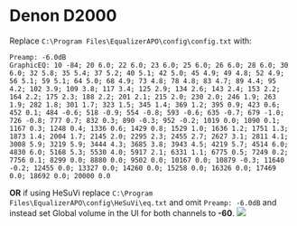 # Denon D2000
Replace `C:\Program Files\EqualizerAPO\config\config.txt` with:
```
Preamp: -6.0dB
GraphicEQ: 10 -84; 20 6.0; 22 6.0; 23 6.0; 25 6.0; 26 6.0; 28 6.0; 30 6.0; 32 5.8; 35 5.4; 37 5.2; 40 5.1; 42 5.0; 45 4.9; 49 4.8; 52 4.9; 56 5.1; 59 5.1; 64 5.0; 68 4.9; 73 4.8; 78 4.8; 83 4.7; 89 4.4; 95 4.2; 102 3.9; 109 3.8; 117 3.4; 125 2.9; 134 2.6; 143 2.4; 153 2.2; 164 2.2; 175 2.3; 188 2.2; 201 2.1; 215 2.0; 230 2.0; 246 1.9; 263 1.9; 282 1.8; 301 1.7; 323 1.5; 345 1.4; 369 1.2; 395 0.9; 423 0.6; 452 0.1; 484 -0.6; 518 -0.9; 554 -0.8; 593 -0.6; 635 -0.7; 679 -1.0; 726 -0.8; 777 0.7; 832 0.3; 890 -0.3; 952 -0.2; 1019 0.0; 1090 0.1; 1167 0.3; 1248 0.4; 1336 0.6; 1429 0.8; 1529 1.0; 1636 1.2; 1751 1.3; 1873 1.4; 2004 1.7; 2145 2.0; 2295 2.3; 2455 2.7; 2627 3.1; 2811 4.1; 3008 5.9; 3219 5.9; 3444 4.3; 3685 3.8; 3943 4.5; 4219 5.7; 4514 6.0; 4830 6.0; 5168 5.3; 5530 4.0; 5917 2.1; 6331 1.1; 6775 0.5; 7249 0.2; 7756 0.1; 8299 0.0; 8880 0.0; 9502 0.0; 10167 0.0; 10879 -0.3; 11640 -0.2; 12455 0.0; 13327 0.0; 14260 0.0; 15258 0.0; 16326 0.0; 17469 0.0; 18692 0.0; 20000 0.0
```
**OR** if using HeSuVi replace `C:\Program Files\EqualizerAPO\config\HeSuVi\eq.txt` and omit `Preamp: -6.0dB` and instead set Global volume in the UI for both channels to **-60**.
![](https://raw.githubusercontent.com/jaakkopasanen/AutoEq/master/results/Innerfidelity%202017/innerfidelity/onear/Denon%20D2000/Denon%20D2000.png)